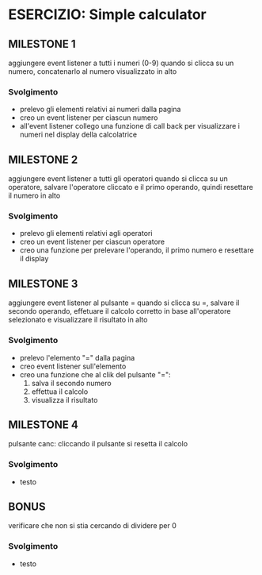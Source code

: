 # ESERCIZIO: Simple calculator

## MILESTONE 1

aggiungere event listener a tutti i numeri (0-9)
quando si clicca su un numero, concatenarlo al numero visualizzato in alto

### Svolgimento

- prelevo gli elementi relativi ai numeri dalla pagina
- creo un event listener per ciascun numero
- all'event listener collego una funzione di call back per visualizzare i numeri nel display della calcolatrice

## MILESTONE 2

aggiungere event listener a tutti gli operatori
quando si clicca su un operatore, salvare l'operatore cliccato e il primo operando, quindi resettare il numero in alto

### Svolgimento

- prelevo gli elementi relativi agli operatori
- creo un event listener per ciascun operatore
- creo una funzione per prelevare l'operando, il primo numero e resettare il display

## MILESTONE 3

aggiungere event listener al pulsante =
quando si clicca su =, salvare il secondo operando, effetuare il calcolo corretto in base all'operatore selezionato e visualizzare il risultato in alto

### Svolgimento

- prelevo l'elemento "=" dalla pagina
- creo event listener sull'elemento
- creo una funzione che al clik del pulsante "=":
  1. salva il secondo numero
  2. effettua il calcolo
  3. visualizza il risultato

## MILESTONE 4

pulsante canc: cliccando il pulsante si resetta il calcolo

### Svolgimento

- testo

## BONUS

verificare che non si stia cercando di dividere per 0

### Svolgimento

- testo

